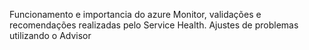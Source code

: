 Funcionamento e importancia do azure Monitor, validações e recomendações realizadas pelo Service Health. Ajustes de problemas
utilizando o Advisor
